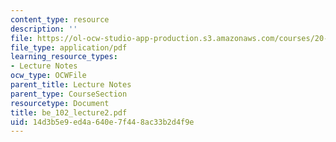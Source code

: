 ```yaml
---
content_type: resource
description: ''
file: https://ol-ocw-studio-app-production.s3.amazonaws.com/courses/20-102-macroepidemiology-be-102-spring-2005/14d3b5e9ed4a640e7f448ac33b2d4f9e_be_102_lecture2.pdf
file_type: application/pdf
learning_resource_types:
- Lecture Notes
ocw_type: OCWFile
parent_title: Lecture Notes
parent_type: CourseSection
resourcetype: Document
title: be_102_lecture2.pdf
uid: 14d3b5e9-ed4a-640e-7f44-8ac33b2d4f9e
---
```

